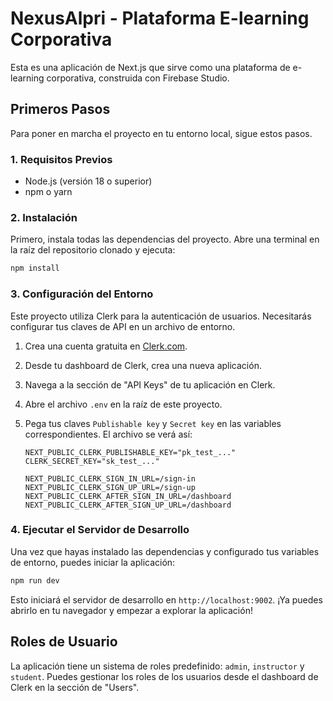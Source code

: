 # NexusAlpri - Plataforma E-learning Corporativa

Esta es una aplicación de Next.js que sirve como una plataforma de e-learning corporativa, construida con Firebase Studio.

## Primeros Pasos

Para poner en marcha el proyecto en tu entorno local, sigue estos pasos.

### 1. Requisitos Previos

- Node.js (versión 18 o superior)
- npm o yarn

### 2. Instalación

Primero, instala todas las dependencias del proyecto. Abre una terminal en la raíz del repositorio clonado y ejecuta:

```bash
npm install
```

### 3. Configuración del Entorno

Este proyecto utiliza Clerk para la autenticación de usuarios. Necesitarás configurar tus claves de API en un archivo de entorno.

1.  Crea una cuenta gratuita en [Clerk.com](https://clerk.com).
2.  Desde tu dashboard de Clerk, crea una nueva aplicación.
3.  Navega a la sección de "API Keys" de tu aplicación en Clerk.
4.  Abre el archivo `.env` en la raíz de este proyecto.
5.  Pega tus claves `Publishable key` y `Secret key` en las variables correspondientes. El archivo se verá así:

    ```
    NEXT_PUBLIC_CLERK_PUBLISHABLE_KEY="pk_test_..."
    CLERK_SECRET_KEY="sk_test_..."

    NEXT_PUBLIC_CLERK_SIGN_IN_URL=/sign-in
    NEXT_PUBLIC_CLERK_SIGN_UP_URL=/sign-up
    NEXT_PUBLIC_CLERK_AFTER_SIGN_IN_URL=/dashboard
    NEXT_PUBLIC_CLERK_AFTER_SIGN_UP_URL=/dashboard
    ```

### 4. Ejecutar el Servidor de Desarrollo

Una vez que hayas instalado las dependencias y configurado tus variables de entorno, puedes iniciar la aplicación:

```bash
npm run dev
```

Esto iniciará el servidor de desarrollo en `http://localhost:9002`. ¡Ya puedes abrirlo en tu navegador y empezar a explorar la aplicación!

## Roles de Usuario

La aplicación tiene un sistema de roles predefinido: `admin`, `instructor` y `student`. Puedes gestionar los roles de los usuarios desde el dashboard de Clerk en la sección de "Users".
